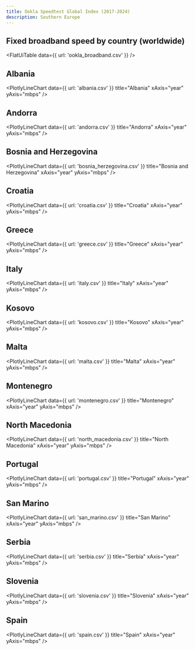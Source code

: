 ```yaml
---
title: Ookla Speedtest Global Index (2017-2024)
description: Southern Europe
---
```


## Fixed broadband speed by country (worldwide)

<FlatUiTable
  data={{
    url: 'ookla_broadband.csv'
  }}
/>

## Albania

<PlotlyLineChart
  data={{
    url: 'albania.csv'
  }}
  title="Albania"
  xAxis="year"
  yAxis="mbps"
/>

## Andorra

<PlotlyLineChart
  data={{
    url: 'andorra.csv'
  }}
  title="Andorra"
  xAxis="year"
  yAxis="mbps"
/>

## Bosnia and Herzegovina

<PlotlyLineChart
  data={{
    url: 'bosnia_herzegovina.csv'
  }}
  title="Bosnia and Herzegovina"
  xAxis="year"
  yAxis="mbps"
/>

## Croatia

<PlotlyLineChart
  data={{
    url: 'croatia.csv'
  }}
  title="Croatia"
  xAxis="year"
  yAxis="mbps"
/>

## Greece

<PlotlyLineChart
  data={{
    url: 'greece.csv'
  }}
  title="Greece"
  xAxis="year"
  yAxis="mbps"
/>

## Italy

<PlotlyLineChart
  data={{
    url: 'italy.csv'
  }}
  title="Italy"
  xAxis="year"
  yAxis="mbps"
/>

## Kosovo

<PlotlyLineChart
  data={{
    url: 'kosovo.csv'
  }}
  title="Kosovo"
  xAxis="year"
  yAxis="mbps"
/>

## Malta

<PlotlyLineChart
  data={{
    url: 'malta.csv'
  }}
  title="Malta"
  xAxis="year"
  yAxis="mbps"
/>

## Montenegro

<PlotlyLineChart
  data={{
    url: 'montenegro.csv'
  }}
  title="Montenegro"
  xAxis="year"
  yAxis="mbps"
/>

## North Macedonia

<PlotlyLineChart
  data={{
    url: 'north_macedonia.csv'
  }}
  title="North Macedonia"
  xAxis="year"
  yAxis="mbps"
/>

## Portugal

<PlotlyLineChart
  data={{
    url: 'portugal.csv'
  }}
  title="Portugal"
  xAxis="year"
  yAxis="mbps"
/>

## San Marino

<PlotlyLineChart
  data={{
    url: 'san_marino.csv'
  }}
  title="San Marino"
  xAxis="year"
  yAxis="mbps"
/>

## Serbia

<PlotlyLineChart
  data={{
    url: 'serbia.csv'
  }}
  title="Serbia"
  xAxis="year"
  yAxis="mbps"
/>

## Slovenia

<PlotlyLineChart
  data={{
    url: 'slovenia.csv'
  }}
  title="Slovenia"
  xAxis="year"
  yAxis="mbps"
/>

## Spain

<PlotlyLineChart
  data={{
    url: 'spain.csv'
  }}
  title="Spain"
  xAxis="year"
  yAxis="mbps"
/>

